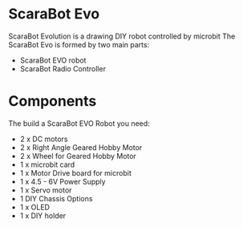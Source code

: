 # ScaraBot Evo
ScaraBot Evolution is a drawing DIY robot controlled by microbit
The ScaraBot Evo is formed by two main parts:
- ScaraBot EVO robot
- ScaraBot Radio Controller

# Components
The build a ScaraBot EVO Robot you need:
- 2 x DC motors
- 2 x Right Angle Geared Hobby Motor
- 2 x Wheel for Geared Hobby Motor
- 1 x microbit card
- 1 x Motor Drive board for microbit
- 1 x 4.5 - 6V Power Supply  
- 1 x Servo motor
- 1 DIY Chassis
Options
- 1 x OLED
- 1 x DIY holder
